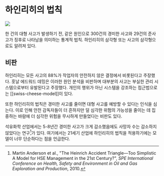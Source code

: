 # 하인리히의 법칙

![](https://upload.wikimedia.org/wikipedia/commons/6/61/Heinrich%27s_triangle_English.png)

한 건의 대형 사고가 발생하기 전, 같은 원인으로 300건의 경미한 사고와 29건의 준사고가 징후로 나타남을 의미하는 통계적 법칙. 하인리히의 삼각형 또는 사고의 삼각형으로도 알려져 있다.

## 비판

하인리히는 모든 사고의 88%가 작업자의 안전하지 않은 결정에서 비롯된다고 주장했다. 훗날 에드워드 데밍은 이러한 원인 분석을 비판하며 대부분의 사고는 부실한 관리 시스템으로부터 유발된다고 주장했다. 개인의 행위가 아닌 시스템을 강조하는 접근법으로는 [[swiss-cheese-model]]이 있다.

또한 하인리히의 법칙은 경미한 사고를 줄이면 대형 사고를 예방할 수 있다는 인식을 심는다. 이로 인해 안전 감독자들이 더 흔하지만 덜 심각한 위험의 가능성을 줄이는 데 집중하는 바람에 더 심각한 위험을 무시하게 만들었다는 비판도 있다.

석유화학 산업에서는 5-8년간 경미한 사고가 크게 감소했음에도 사망자 수는 감소하지 않았다는 연구[^martin2010]가 있다. 여기에서는 21세기 산업에 하인리히의 법칙을 적용하기에는 모델이 너무 단순하다는 점을 언급한다.

[^martin2010]: Martin Anderson et al., "The Heinrich Accident Triangle—Too Simplistic A Model for HSE Management in the 21st Century?", _SPE International Conference on Health, Safety and Environment in Oil and Gas Exploration and Production_, 2010.
